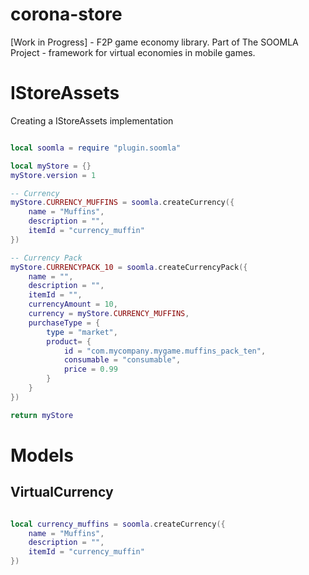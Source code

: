 corona-store
============

[Work in Progress]  - F2P game economy library. Part of The SOOMLA Project - framework for virtual economies in mobile games.

IStoreAssets
============
Creating a IStoreAssets implementation
```lua

local soomla = require "plugin.soomla"

local myStore = {}
myStore.version = 1

-- Currency
myStore.CURRENCY_MUFFINS = soomla.createCurrency({
	name = "Muffins",
	description = "",
	itemId = "currency_muffin"
})

-- Currency Pack
myStore.CURRENCYPACK_10 = soomla.createCurrencyPack({
	name = "",
	description = "",
	itemId = "",
	currencyAmount = 10,
	currency = myStore.CURRENCY_MUFFINS,
	purchaseType = {
		type = "market",
		product= {
			id = "com.mycompany.mygame.muffins_pack_ten",
			consumable = "consumable",
			price = 0.99
		}
	}
})

return myStore

```

Models
============

VirtualCurrency
------------
```lua

local currency_muffins = soomla.createCurrency({
	name = "Muffins",
	description = "",
	itemId = "currency_muffin"
})

```